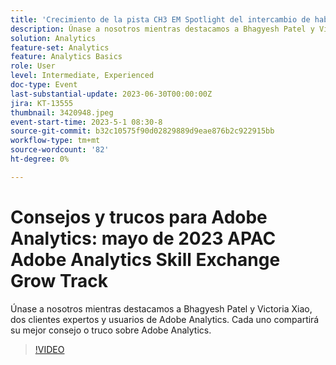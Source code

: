 ```yaml
---
title: 'Crecimiento de la pista CH3 EM Spotlight del intercambio de habilidades de APAC Adobe Analytics de mayo de 2023: consejos y trucos para Analytics'
description: Únase a nosotros mientras destacamos a Bhagyesh Patel y Victoria Xiao, dos clientes expertos y usuarios de Adobe Analytics. Cada uno compartirá su mejor consejo o truco sobre Adobe Analytics.
solution: Analytics
feature-set: Analytics
feature: Analytics Basics
role: User
level: Intermediate, Experienced
doc-type: Event
last-substantial-update: 2023-06-30T00:00:00Z
jira: KT-13555
thumbnail: 3420948.jpeg
event-start-time: 2023-5-1 08:30-8
source-git-commit: b32c10575f90d02829889d9eae876b2c922915bb
workflow-type: tm+mt
source-wordcount: '82'
ht-degree: 0%

---
```



# Consejos y trucos para Adobe Analytics: mayo de 2023 APAC Adobe Analytics Skill Exchange Grow Track

Únase a nosotros mientras destacamos a Bhagyesh Patel y Victoria Xiao, dos clientes expertos y usuarios de Adobe Analytics. Cada uno compartirá su mejor consejo o truco sobre Adobe Analytics.

>[!VIDEO](https://video.tv.adobe.com/v/3420948/?learn=on)
